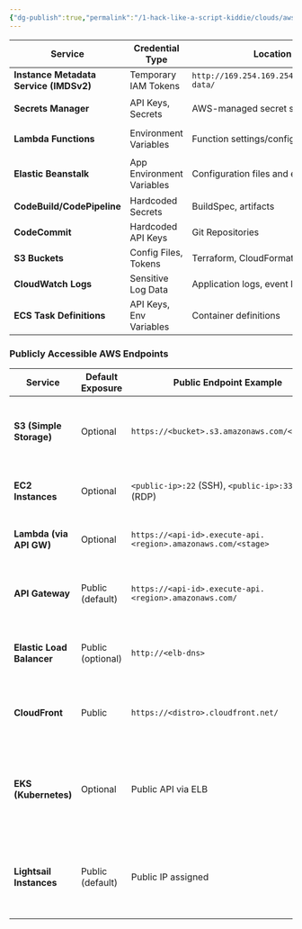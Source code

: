 ```yaml
---
{"dg-publish":true,"permalink":"/1-hack-like-a-script-kiddie/clouds/aws/1-aws-search-for-creds/","noteIcon":"","created":"2025-04-15T14:11:19.592-04:00"}
---
```




| **Service**                           | **Credential Type**       | **Location**                                            | **Extraction Method**                    |
| ------------------------------------- | ------------------------- | ------------------------------------------------------- | ---------------------------------------- |
| **Instance Metadata Service (IMDSv2)**| Temporary IAM Tokens      | `http://169.254.169.254/latest/meta-data/`              | `curl` with token header                 |
| **Secrets Manager**                  | API Keys, Secrets         | AWS-managed secret store                               | `aws secretsmanager get-secret-value`   |
| **Lambda Functions**                 | Environment Variables     | Function settings/config                               | `aws lambda get-function-configuration` |
| **Elastic Beanstalk**                | App Environment Variables | Configuration files and environments                   | `aws elasticbeanstalk describe-environments` |
| **CodeBuild/CodePipeline**           | Hardcoded Secrets         | BuildSpec, artifacts                                   | Review buildspec or logs                 |
| **CodeCommit**                       | Hardcoded API Keys        | Git Repositories                                       | `git grep`, manual code inspection       |
| **S3 Buckets**                       | Config Files, Tokens      | Terraform, CloudFormation templates                    | `aws s3 cp`, check bucket policies       |
| **CloudWatch Logs**                  | Sensitive Log Data        | Application logs, event logs                           | Query logs for secrets                   |
| **ECS Task Definitions**             | API Keys, Env Variables   | Container definitions                                  | `aws ecs describe-task-definition`       |

### Publicly Accessible AWS Endpoints

| **Service**               | **Default Exposure** | **Public Endpoint Example**                                   | **Notes**                                                    |
| ------------------------- | -------------------- | ------------------------------------------------------------- | ------------------------------------------------------------ |
| **S3 (Simple Storage)**   | Optional             | `https://<bucket>.s3.amazonaws.com/<object>`                  | Can be made public via bucket policy or ACL.                 |
| **EC2 Instances**         | Optional             | `<public-ip>:22` (SSH), `<public-ip>:3389` (RDP)              | Exposed via Security Groups and public IP.                   |
| **Lambda (via API GW)**   | Optional             | `https://<api-id>.execute-api.<region>.amazonaws.com/<stage>` | Public if API Gateway is public.                             |
| **API Gateway**           | Public (default)     | `https://<api-id>.execute-api.<region>.amazonaws.com/`        | Protect with usage plans, IAM, or Lambda authorizers.        |
| **Elastic Load Balancer** | Public (optional)    | `http://<elb-dns>`                                            | Public if configured as internet-facing.                     |
| **CloudFront**            | Public               | `https://<distro>.cloudfront.net/`                            | CDN service meant for public delivery.                       |
| **EKS (Kubernetes)**      | Optional             | Public API via ELB                                            | Can be public unless restricted with endpoint access config. |
| **Lightsail Instances**   | Public (default)     | Public IP assigned                                            | Like EC2, but simplified; exposed unless firewall adjusted.  |
